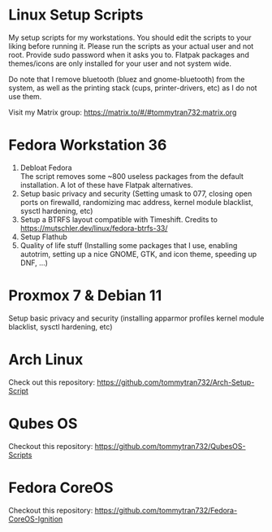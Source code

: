 # Linux Setup Scripts
My setup scripts for my workstations. You should edit the scripts to your liking before running it.
Please run the scripts as your actual user and not root. Provide sudo password when it asks you to. Flatpak packages and themes/icons are only installed for your user and not system wide. <br />

Do note that I remove bluetooth (bluez and gnome-bluetooth) from the system, as well as the printing stack (cups, printer-drivers, etc) as I do not use them.

Visit my Matrix group: https://matrix.to/#/#tommytran732:matrix.org

# Fedora Workstation 36

1. Debloat Fedora <br />
The script removes some ~800 useless packages from the default installation. A lot of these have Flatpak alternatives. <br />
2. Setup basic privacy and security (Setting umask to 077, closing open ports on firewalld, randomizing mac address, kernel module blacklist, sysctl hardening, etc) <br />
3. Setup a BTRFS layout compatible with Timeshift. Credits to https://mutschler.dev/linux/fedora-btrfs-33/ <br />
4. Setup Flathub <br >
5. Quality of life stuff (Installing some packages that I use, enabling autotrim, setting up a nice GNOME, GTK, and icon theme, speeding up DNF, ...) <br />

# Proxmox 7 & Debian 11

Setup basic privacy and security (installing apparmor profiles kernel module blacklist, sysctl hardening, etc) <br />

# Arch Linux
Check out this repository: https://github.com/tommytran732/Arch-Setup-Script <br />

# Qubes OS

Checkout this repository: https://github.com/tommytran732/QubesOS-Scripts <br />

# Fedora CoreOS

Checkout this repository: https://github.com/tommytran732/Fedora-CoreOS-Ignition